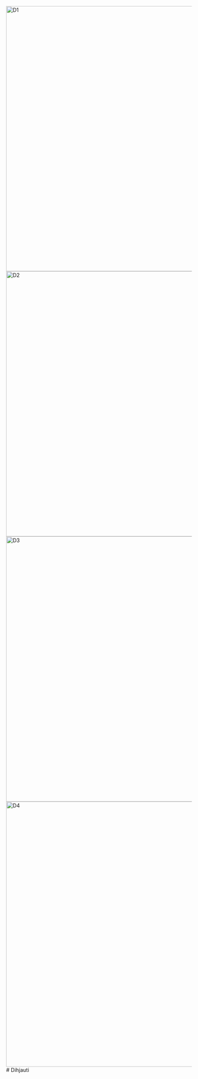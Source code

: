 <img width="720" alt="D1" src="https://user-images.githubusercontent.com/37417237/174456828-c53ae2ff-3d9d-48d1-a9cb-195ef0ac997f.png">
<img width="720" alt="D2" src="https://user-images.githubusercontent.com/37417237/174456834-807c8647-8ad8-45aa-a0ba-2578cfb4b761.png">
<img width="720" alt="D3" src="https://user-images.githubusercontent.com/37417237/174456838-b02115a5-88ab-466b-bc9f-ef2986395fe7.png">
<img width="720" alt="D4" src="https://user-images.githubusercontent.com/37417237/174456846-ee91f23e-a2b1-4e43-b439-af460b496254.png">
# Dihjauti
